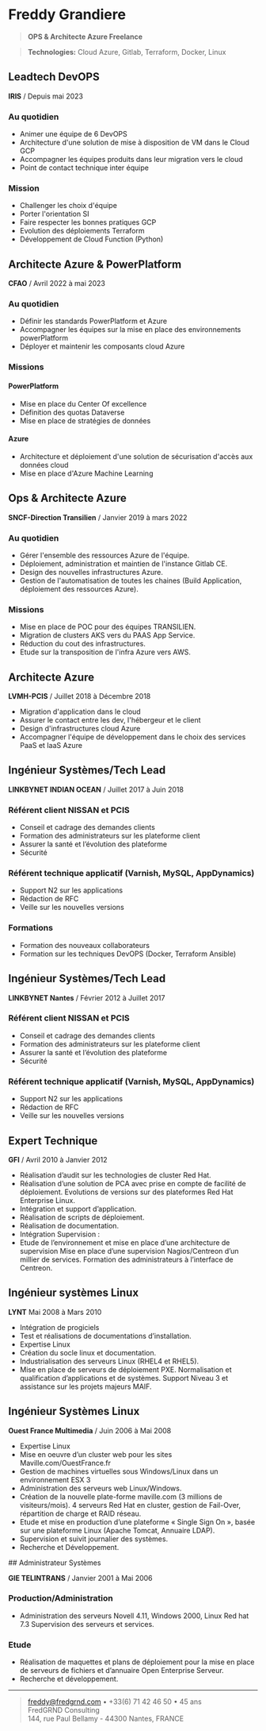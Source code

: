 # Freddy Grandiere

> **OPS & Architecte Azure Freelance**

> **Technologies:** Cloud Azure, Gitlab, Terraform, Docker, Linux

## Leadtech DevOPS

**IRIS** / Depuis mai 2023

### Au quotidien
* Animer une équipe de 6 DevOPS
* Architecture d'une solution de mise à disposition de VM dans le Cloud GCP
* Accompagner les équipes produits dans leur migration vers le cloud
* Point de contact technique inter équipe

### Mission

* Challenger les choix d'équipe
* Porter l'orientation SI
* Faire respecter les bonnes pratiques GCP
* Evolution des déploiements Terraform
* Développement de Cloud Function (Python)
<div style="page-break-after: always;"></div>

## Architecte Azure & PowerPlatform

**CFAO** / Avril 2022 à mai 2023

### Au quotidien

* Définir les standards PowerPlatform et Azure
* Accompagner les équipes sur la mise en place des environnements powerPlatform
* Déployer et maintenir les composants cloud Azure

### Missions

#### PowerPlatform
  * Mise en place du Center Of excellence 
  * Définition des quotas Dataverse
  * Mise en place de stratégies de données

#### Azure
  * Architecture et déploiement d'une solution de sécurisation d'accès aux données cloud
  * Mise en place d'Azure Machine Learning

<div style="page-break-after: always;"></div>

## Ops & Architecte Azure

**SNCF-Direction Transilien** / Janvier 2019 à mars 2022

### Au quotidien

* Gérer l'ensemble des ressources Azure de l'équipe.
* Déploiement, administration et maintien de l'instance Gitlab CE.
* Design des nouvelles infrastructures Azure.
* Gestion de l'automatisation de toutes les chaines (Build Application, déploiement des ressources Azure).

### Missions

* Mise en place de POC pour des équipes TRANSILIEN.
* Migration de clusters AKS vers du PAAS App Service.
* Réduction du cout des infrastructures.
* Etude sur la transposition de l'infra Azure vers AWS.

<div style="page-break-after: always;"></div>

## Architecte Azure

**LVMH-PCIS** / Juillet 2018 à Décembre 2018

* Migration d'application dans le cloud
* Assurer le contact entre les dev, l'hébergeur et le client
* Design d'infrastructures cloud Azure
* Accompagner l'équipe de développement dans le choix des services PaaS et IaaS Azure

## Ingénieur Systèmes/Tech Lead

**LINKBYNET INDIAN OCEAN** / Juillet 2017 à Juin 2018

### Référent client NISSAN et PCIS

* Conseil et cadrage des demandes clients
* Formation des administrateurs sur les plateforme client
* Assurer la santé et l’évolution des plateforme
* Sécurité

### Référent technique applicatif (Varnish, MySQL, AppDynamics)

* Support N2 sur les applications
* Rédaction de RFC
* Veille sur les nouvelles versions

### Formations

* Formation des nouveaux collaborateurs
* Formation sur les techniques DevOPS (Docker, Terraform Ansible)

<div style="page-break-after: always;"></div>

## Ingénieur Systèmes/Tech Lead

**LINKBYNET Nantes** / Février 2012 à Juillet 2017

### Référent client NISSAN et PCIS

* Conseil et cadrage des demandes clients
* Formation des administrateurs sur les plateforme client
* Assurer la santé et l’évolution des plateforme
* Sécurité

### Référent technique applicatif (Varnish, MySQL, AppDynamics)

* Support N2 sur les applications
* Rédaction de RFC
* Veille sur les nouvelles versions
## Expert Technique

**GFI** / Avril 2010 à Janvier 2012

* Réalisation d’audit sur les technologies de cluster Red Hat.
* Réalisation d’une solution de PCA avec prise en compte de facilité de déploiement. Evolutions de versions sur des plateformes Red Hat Enterprise Linux.
* Intégration et support d’application.
* Réalisation de scripts de déploiement.
* Réalisation de documentation.
* Intégration Supervision :
* Etude de l’environnement et mise en place d’une architecture de supervision Mise en place d’une supervision Nagios/Centreon d’un millier de services. Formation des administrateurs à l’interface de Centreon.

<div style="page-break-after: always;"></div>

## Ingénieur systèmes Linux

**LYNT** Mai 2008 à Mars 2010

* Intégration de progiciels
* Test et réalisations de documentations d’installation.
* Expertise Linux
* Création du socle linux et documentation.
* Industrialisation des serveurs Linux (RHEL4 et RHEL5).
* Mise en place de serveurs de déploiement PXE. Normalisation et qualification d’applications et de systèmes. Support Niveau 3 et assistance sur les projets majeurs MAIF.
## Ingénieur Systèmes Linux

**Ouest France Multimedia** / Juin 2006 à Mai 2008

* Expertise Linux
* Mise en oeuvre d’un cluster web pour les sites Maville.com/OuestFrance.fr
* Gestion de machines virtuelles sous Windows/Linux dans un environnement ESX 3
* Administration des serveurs web Linux/Windows.
* Création de la nouvelle plate-forme maville.com (3 millions de visiteurs/mois). 4 serveurs Red Hat en cluster, gestion de Fail-Over, répartition de charge et RAID réseau.
* Etude et mise en production d’une plateforme « Single Sign On », basée sur une plateforme Linux (Apache Tomcat, Annuaire LDAP).
* Supervision et suivit journalier des systèmes.
* Recherche et Développement.
<div style="page-break-after: always;"></div>
## Administrateur Systèmes

**GIE TELINTRANS** / Janvier 2001 à Mai 2006

### Production/Administration

* Administration des serveurs Novell 4.11, Windows 2000, Linux Red hat 7.3 Supervision des serveurs et services.

### Etude

* Réalisation de maquettes et plans de déploiement pour la mise en place de serveurs de fichiers et d’annuaire Open Enterprise Serveur.
* Recherche et développement.

----

> <freddy@fredgrnd.com> • +33(6) 71 42 46 50 • 45 ans\
> FredGRND Consulting\
> 144, rue Paul Bellamy - 44300 Nantes, FRANCE
